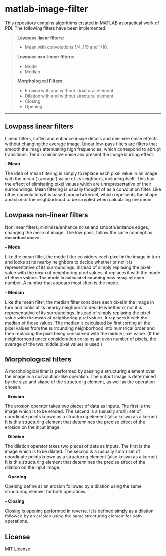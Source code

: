 matlab-image-filter
=========

This repository contains algorithms created in MATLAB as practical work of PDI.
The following filters have been implemented:

  > **Lowpass linear filters:**
  > - Mean with convolutions  1/4, 1/9 and 1/10.

  > **Lowpass non-linear filters:**
  > - Mode
  > - Median

  > **Morphological Filters:**
  > - Erosion with and without structural element
  > - Dilation with and without structural element
  > - Closing
  > - Opening

----------


Lowpass linear filters
-------------

Linear filters, soften and enhance image details and minimize noise effects without changing the average image.
Linear low-pass filters are filters that smooth the image attenuating high frequencies, which correspond to abrupt transitions. Tend to minimize noise and present the image blurring effect.

 **- Mean**
 
The idea of mean filtering is simply to replace each pixel value in an image with the mean (`average') value of its neighbors, including itself. This has the effect of eliminating pixel values which are unrepresentative of their surroundings. Mean filtering is usually thought of as a  convolution filter. Like other convolutions it is based around a kernel, which represents the shape and size of the neighborhood to be sampled when calculating the mean.


Lowpass non-linear filters
-------------

Nonlinear filters, minimize/enhance noise and smooth/enhance edges, changing the mean of image.
The low-pass, follow the same concept as described above.


 **- Mode**
 
Like the mean filter, the mode filter considers each pixel in the image in turn and looks at its nearby neighbors to decide whether or not it is representative of its surroundings. Instead of simply replacing the pixel value with the mean of neighboring pixel values, it replaces it with the mode of those values. The mode is calculated counting how many of each number. A number that appears most often is the mode.

 **- Median**
 
Like the mean filter, the median filter considers each pixel in the image in turn and looks at its nearby neighbors to decide whether or not it is representative of its surroundings. Instead of simply replacing the pixel value with the mean of neighboring pixel values, it replaces it with the median of those values. The median is calculated by first sorting all the pixel values from the surrounding neighborhood into numerical order and then replacing the pixel being considered with the middle pixel value. (If the neighborhood under consideration contains an even number of pixels, the average of the two middle pixel values is used.)


Morphological filters
-------------

A morphological filter is performed by passing a structuring element over the image in a convolution-like operation. The output image is determined by the size and shape of the structuring element, as well as the operation chosen.

 **- Erosion**
 
The erosion operator takes two pieces of data as inputs. The first is the image which is to be eroded. The second is a (usually small) set of coordinate points known as a structuring element (also known as a kernel). It is this structuring element that determines the precise effect of the erosion on the input image.

 **- Dilation**
 
The dilation operator takes two pieces of data as inputs. The first is the image which is to be dilated. The second is a (usually small) set of coordinate points known as a structuring element (also known as a kernel). It is this structuring element that determines the precise effect of the dilation on the input image.

 **- Opening**
 
Opening define as an erosion followed by a dilation using the same structuring element for both operations. 

 **- Closing**
 
Closing is opening performed in reverse. It is defined simply as a dilation followed by an erosion using the same structuring element for both operations. 




## License

[MIT License](http://opensource.org/licenses/MIT)
